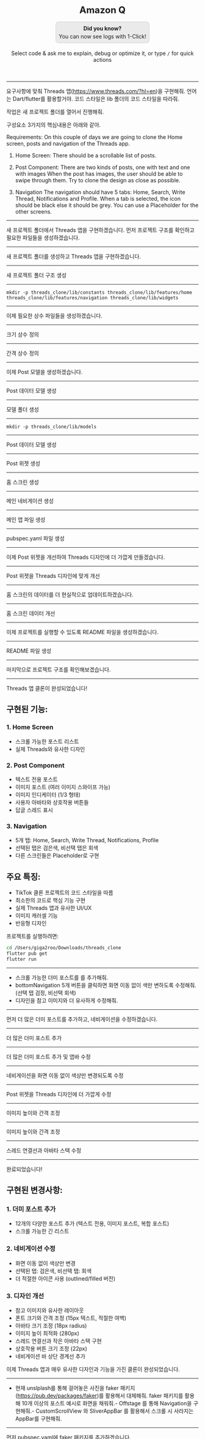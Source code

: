 <div style="display: flex; flex-direction: column; align-items: center; justify-content: center; text-align: center; padding: 200px 0 20px 0;">

<div style="font-size: 24px; margin-bottom: 12px;"><strong>Amazon Q</strong></div>
<div style="background: rgba(128, 128, 128, 0.15); border: 1px solid rgba(128, 128, 128, 0.25); border-radius: 8px; padding: 8px; margin: 4px 0; text-align: center;">
<div style="font-size: 14px; margin-bottom: 4px;"><strong>Did you know?</strong></div>
<div>You can now see logs with 1-Click!</div>
</div>

Select code & ask me to explain, debug or optimize it, or type `/` for quick actions

</div>

---

요구사항에 맞춰 Threads 앱(https://www.threads.com/?hl=en)을 구현해줘. 언어는 Dart/flutter를 활용할거야.
코드 스타일은 lib 폴더의 코드 스타일을 따라줘.

작업은 새 프로젝트 폴더를 열어서 진행해줘.

구성요소 3가지의 핵심내용은 아래와 같아.

Requirements:
On this couple of days we are going to clone the Home screen, posts and navigation of the Threads app.

1) Home Screen:
There should be a scrollable list of posts.

2) Post Component:
There are two kinds of posts, one with text and one with images
When the post has images, the user should be able to swipe through them.
Try to clone the design as close as possible.

3) Navigation
The navigation should have 5 tabs: Home, Search, Write Thread, Notifications and Profile.
When a tab is selected, the icon should be black else it should be grey.
You can use a Placeholder for the other screens.

---

새 프로젝트 폴더에서 Threads 앱을 구현하겠습니다. 먼저 프로젝트 구조를 확인하고 필요한 파일들을 생성하겠습니다.

---

새 프로젝트 폴더를 생성하고 Threads 앱을 구현하겠습니다.



---

새 프로젝트 폴더 구조 생성

---

```shell
mkdir -p threads_clone/lib/constants threads_clone/lib/features/home threads_clone/lib/features/navigation threads_clone/lib/widgets

```

---

이제 필요한 상수 파일들을 생성하겠습니다.

---

크기 상수 정의

---

간격 상수 정의

---

이제 Post 모델을 생성하겠습니다.



---

Post 데이터 모델 생성

---

모델 폴더 생성

---

```shell
mkdir -p threads_clone/lib/models

```

---

Post 데이터 모델 생성

---

Post 위젯 생성

---

홈 스크린 생성

---

메인 네비게이션 생성

---

메인 앱 파일 생성

---

pubspec.yaml 파일 생성

---

이제 Post 위젯을 개선하여 Threads 디자인에 더 가깝게 만들겠습니다.

---

Post 위젯을 Threads 디자인에 맞게 개선

---

홈 스크린의 데이터를 더 현실적으로 업데이트하겠습니다.

---

홈 스크린 데이터 개선

---

이제 프로젝트를 실행할 수 있도록 README 파일을 생성하겠습니다.

---

README 파일 생성

---

마지막으로 프로젝트 구조를 확인해보겠습니다.

---



Threads 앱 클론이 완성되었습니다! 

## 구현된 기능:

### 1. **Home Screen**
- 스크롤 가능한 포스트 리스트
- 실제 Threads와 유사한 디자인

### 2. **Post Component**
- 텍스트 전용 포스트
- 이미지 포스트 (여러 이미지 스와이프 가능)
- 이미지 인디케이터 (1/3 형태)
- 사용자 아바타와 상호작용 버튼들
- 답글 스레드 표시

### 3. **Navigation**
- 5개 탭: Home, Search, Write Thread, Notifications, Profile
- 선택된 탭은 검은색, 비선택 탭은 회색
- 다른 스크린들은 Placeholder로 구현

## 주요 특징:
- TikTok 클론 프로젝트의 코드 스타일을 따름
- 최소한의 코드로 핵심 기능 구현
- 실제 Threads 앱과 유사한 UI/UX
- 이미지 캐러셀 기능
- 반응형 디자인

프로젝트를 실행하려면:
```bash
cd /Users/giga2roo/Downloads/threads_clone
flutter pub get
flutter run
```

---

- 스크롤 가능한 더미 포스트를 를 추가해줘.
- bottomNavigation 5개 버튼을 클릭하면 화면 이동 없이 색만 변하도록 수정해줘. (선택 탭 검정, 비선택 회색)
- 디자인을 참고 이미지와 더 유사하게 수정해줘.

---

먼저 더 많은 더미 포스트를 추가하고, 네비게이션을 수정하겠습니다.

---

더 많은 더미 포스트 추가

---

더 많은 더미 포스트 추가 및 앱바 수정

---

네비게이션을 화면 이동 없이 색상만 변경되도록 수정

---

Post 위젯을 Threads 디자인에 더 가깝게 수정

---

이미지 높이와 간격 조정

---

이미지 높이와 간격 조정

---

스레드 연결선과 아바타 스택 수정

---



완료되었습니다! 

## 구현된 변경사항:

### 1. **더미 포스트 추가**
- 12개의 다양한 포스트 추가 (텍스트 전용, 이미지 포스트, 복합 포스트)
- 스크롤 가능한 긴 리스트

### 2. **네비게이션 수정**
- 화면 이동 없이 색상만 변경
- 선택된 탭: 검은색, 비선택 탭: 회색
- 더 적절한 아이콘 사용 (outlined/filled 버전)

### 3. **디자인 개선**
- 참고 이미지와 유사한 레이아웃
- 폰트 크기와 간격 조정 (15px 텍스트, 적절한 여백)
- 아바타 크기 조정 (18px radius)
- 이미지 높이 최적화 (280px)
- 스레드 연결선과 작은 아바타 스택 구현
- 상호작용 버튼 크기 조정 (22px)
- 네비게이션 바 상단 경계선 추가

이제 Threads 앱과 매우 유사한 디자인과 기능을 가진 클론이 완성되었습니다.

---

- 현재 unslplash를 통해 걸어놓은 사진을 faker 패키지(https://pub.dev/packages/faker)를 활용해서 대체해줘. faker 패키지를 활용해 10개 이상의 포스트 예시로 화면을 채워줘.- Offstage 를 통해 Navigation을 구현해줘.- CustomScrollView 와 SliverAppBar 를 활용해서 스크롤 시 사라지는 AppBar를 구현해줘.

---

먼저 pubspec.yaml에 faker 패키지를 추가하겠습니다.

---

faker 패키지 추가

---

이제 홈 스크린을 CustomScrollView와 SliverAppBar로 수정하고 faker를 사용하겠습니다.

---

홈 스크린을 CustomScrollView와 faker로 수정

---

홈 스크린을 CustomScrollView와 faker로 완전히 새로 작성

---

플레이스홀더 스크린 생성

---

Offstage를 사용한 네비게이션으로 수정

---

Post 위젯에서 NetworkImage를 Image.network로 수정

---



완료되었습니다!

## 구현된 변경사항:

### 1. **Faker 패키지 활용**
- `pubspec.yaml`에 faker 패키지 추가
- Unsplash 이미지를 faker 생성 이미지로 대체
- 15개의 랜덤 포스트 생성 (텍스트, 이미지, 사용자명, 시간 등 모두 랜덤)

### 2. **Offstage 네비게이션 구현**
- `Stack`과 `Offstage`를 사용하여 화면 전환
- 각 탭별로 독립적인 스크린 유지
- 플레이스홀더 스크린 생성

### 3. **CustomScrollView와 SliverAppBar**
- `CustomScrollView`로 스크롤 구현
- `SliverAppBar`로 스크롤 시 사라지는 앱바
- `floating: true`, `snap: true`로 자연스러운 애니메이션

### 주요 특징:
- **Faker 데이터**: 매번 다른 랜덤 포스트 생성
- **성능 최적화**: Offstage로 화면 상태 유지
- **부드러운 UX**: SliverAppBar로 스크롤 시 앱바 숨김/표시
- **확장 가능**: 쉽게 더 많은 포스트 추가 가능

프로젝트 실행:
```bash
cd /Users/giga2roo/Downloads/threads_clone
flutter pub get
flutter run
```